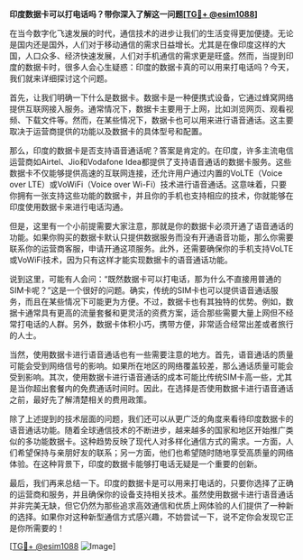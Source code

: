 **印度数据卡可以打电话吗？带你深入了解这一问题[[TG💪+ @esim1088](https://t.me/s/esim1088)]**

在当今数字化飞速发展的时代，通信技术的进步让我们的生活变得更加便捷。无论是国内还是国外，人们对于移动通信的需求日益增长。尤其是在像印度这样的大国，人口众多、经济快速发展，人们对手机通信的需求更是旺盛。然而，当提到印度的数据卡时，很多人会心生疑惑：印度的数据卡真的可以用来打电话吗？今天，我们就来详细探讨这个问题。

首先，让我们明确一下什么是数据卡。数据卡是一种便携式设备，它通过蜂窝网络提供互联网接入服务。通常情况下，数据卡主要用于上网，比如浏览网页、观看视频、下载文件等。然而，在某些情况下，数据卡也可以用来进行语音通话。这主要取决于运营商提供的功能以及数据卡的具体型号和配置。

那么，印度的数据卡是否支持语音通话呢？答案是肯定的。在印度，许多主流电信运营商如Airtel、Jio和Vodafone Idea都提供了支持语音通话的数据卡服务。这些数据卡不仅能够提供高速的互联网连接，还允许用户通过内置的VoLTE（Voice over LTE）或VoWiFi（Voice over Wi-Fi）技术进行语音通话。这意味着，只要你拥有一张支持这些功能的数据卡，并且你的手机也支持相应的技术，你就能够在印度使用数据卡来进行电话沟通。

但是，这里有一个小前提需要大家注意，那就是你的数据卡必须开通了语音通话的功能。如果你购买的数据卡默认只提供数据服务而没有开通语音功能，那么你需要联系你的运营商客服，申请开通这项服务。此外，还需要确保你的手机支持VoLTE或VoWiFi技术，因为只有这样才能实现数据卡的语音通话功能。

说到这里，可能有人会问：“既然数据卡可以打电话，那为什么不直接用普通的SIM卡呢？”这是一个很好的问题。确实，传统的SIM卡也可以提供语音通话服务，而且在某些情况下可能更为方便。不过，数据卡也有其独特的优势。例如，数据卡通常具有更高的流量套餐和更灵活的资费方案，适合那些需要大量上网但不经常打电话的人群。另外，数据卡体积小巧，携带方便，非常适合经常出差或者旅行的人士。

当然，使用数据卡进行语音通话也有一些需要注意的地方。首先，语音通话的质量可能会受到网络信号的影响。如果所在地区的网络覆盖较差，那么通话质量可能会受到影响。其次，使用数据卡进行语音通话的成本可能比传统SIM卡高一些，尤其是当你超出套餐内的免费通话时间时。因此，在选择是否使用数据卡进行语音通话之前，最好先了解清楚相关的费用政策。

除了上述提到的技术层面的问题，我们还可以从更广泛的角度来看待印度数据卡的语音通话功能。随着全球通信技术的不断进步，越来越多的国家和地区开始推广类似的多功能数据卡。这种趋势反映了现代人对多样化通信方式的需求。一方面，人们希望保持与亲朋好友的联系；另一方面，他们也希望随时随地享受高质量的网络体验。在这种背景下，印度的数据卡能够打电话无疑是一个重要的创新。

最后，我们再来总结一下。印度的数据卡是可以用来打电话的，只要你选择了正确的运营商和服务，并且确保你的设备支持相关技术。虽然使用数据卡进行语音通话并非完美无缺，但它仍然为那些追求高效通信和优质上网体验的人们提供了一种新的选择。如果你对这种新型通信方式感兴趣，不妨尝试一下，说不定你会发现它正是你所需要的！

[[TG💪+ @esim1088](https://t.me/s/esim1088) ![Image](https://i.postimg.cc/4NQfJmqS/Snipaste-2025-05-13-00-14-12.png)]